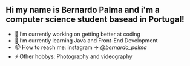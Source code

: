 ## Hi my name is Bernardo Palma and i'm a computer science student basead in Portugal!


- 🔭 I’m currently working on getting better at coding
- 🌱 I’m currently learning Java and Front-End Development
- 📫 How to reach me: instagram -> @_bernardo_palma_
- ⚡ Other hobbys: Photography and videography


